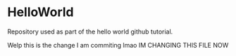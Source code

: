 # HelloWorld
Repository used as part of the hello world github tutorial.

Welp this is the change I am commiting lmao
IM CHANGING THIS FILE NOW

